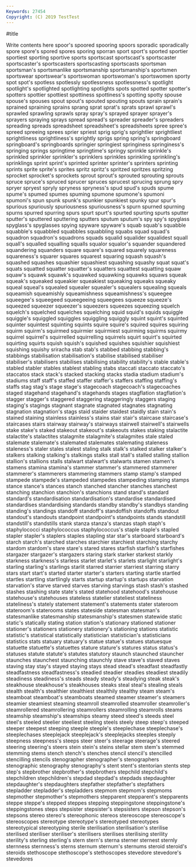 ```yaml
---
Keywords: 27454
Copyright: (C) 2019 TestTest
---
```


#title

Write contents here
 spoor's spoored
spooring spoors sporadic sporadically spore spore's spored spores sporing sporran
sport sport's sported sportier sportiest sporting sportive sports sportscast sportscast's
sportscaster sportscaster's sportscasters sportscasting sportscasts sportsman sportsman's sportsmanlike sportsmanship sportsmanship's
sportsmen sportswear sportswear's sportswoman sportswoman's sportswomen sporty spot spot's spotless
spotlessly spotlessness spotlessness's spotlight spotlight's spotlighted spotlighting spotlights spots spotted
spotter spotter's spotters spottier spottiest spottiness spottiness's spotting spotty spouse
spouse's spouses spout spout's spouted spouting spouts sprain sprain's sprained
spraining sprains sprang sprat sprat's sprats sprawl sprawl's sprawled sprawling
sprawls spray spray's sprayed sprayer sprayer's sprayers spraying sprays spread
spread's spreader spreader's spreaders spreading spreads spreadsheet spreadsheet's spreadsheets spree
spree's spreed spreeing sprees sprier spriest sprig sprig's sprightlier sprightliest
sprightliness sprightliness's sprightly sprigs spring spring's springboard springboard's springboards springier
springiest springiness springiness's springing springs springtime springtime's springy sprinkle sprinkle's
sprinkled sprinkler sprinkler's sprinklers sprinkles sprinkling sprinkling's sprinklings sprint sprint's
sprinted sprinter sprinter's sprinters sprinting sprints sprite sprite's sprites spritz
spritz's spritzed spritzes spritzing sprocket sprocket's sprockets sprout sprout's sprouted
sprouting sprouts spruce spruce's spruced sprucer spruces sprucest sprucing sprung
spry spryer spryest spryly spryness spryness's spud spud's spuds spume
spume's spumed spumes spuming spumone spumone's spumoni spumoni's spun spunk
spunk's spunkier spunkiest spunky spur spur's spurious spuriously spuriousness spuriousness's
spurn spurned spurning spurns spurred spurring spurs spurt spurt's spurted
spurting spurts sputter sputter's sputtered sputtering sputters sputum sputum's spy
spy's spyglass spyglass's spyglasses spying spyware spyware's squab squab's squabble
squabble's squabbled squabbles squabbling squabs squad squad's squadron squadron's squadrons
squads squalid squalider squalidest squall squall's squalled squalling squalls squalor
squalor's squander squandered squandering squanders square square's squared squarely squareness
squareness's squarer squares squarest squaring squash squash's squashed squashes squashier
squashiest squashing squashy squat squat's squats squatted squatter squatter's squatters
squattest squatting squaw squaw's squawk squawk's squawked squawking squawks squaws
squeak squeak's squeaked squeakier squeakiest squeaking squeaks squeaky squeal squeal's
squealed squealer squealer's squealers squealing squeals squeamish squeamishly squeamishness squeamishness's
squeegee squeegee's squeegeed squeegeeing squeegees squeeze squeeze's squeezed squeezer squeezer's
squeezers squeezes squeezing squelch squelch's squelched squelches squelching squid squid's
squids squiggle squiggle's squiggled squiggles squiggling squiggly squint squint's squinted
squinter squintest squinting squints squire squire's squired squires squiring squirm
squirm's squirmed squirmier squirmiest squirming squirms squirmy squirrel squirrel's squirrelled
squirrelling squirrels squirt squirt's squirted squirting squirts squish squish's squished
squishes squishier squishiest squishing squishy sriracha stab stab's stabbed stabbing
stabbing's stabbings stabilisation stabilisation's stabilise stabilised stabiliser stabiliser's stabilisers stabilises
stabilising stability stability's stable stable's stabled stabler stables stablest stabling
stabs staccati staccato staccato's staccatos stack stack's stacked stacking stacks
stadia stadium stadium's stadiums staff staff's staffed staffer staffer's staffers
staffing staffing's staffs stag stag's stage stage's stagecoach stagecoach's stagecoaches
staged stagehand stagehand's stagehands stages stagflation stagflation's stagger stagger's staggered
staggering staggeringly staggers staging staging's stagings stagnant stagnate stagnated stagnates
stagnating stagnation stagnation's stags staid staider staidest staidly stain stain's
stained staining stainless stainless's stains stair stair's staircase staircase's staircases
stairs stairway stairway's stairways stairwell stairwell's stairwells stake stake's staked
stakeout stakeout's stakeouts stakes staking stalactite stalactite's stalactites stalagmite stalagmite's
stalagmites stale staled stalemate stalemate's stalemated stalemates stalemating staleness staleness's
staler stales stalest staling stalk stalk's stalked stalker stalker's stalkers
stalking stalking's stalkings stalks stall stall's stalled stalling stallion stallion's
stallions stalls stalwart stalwart's stalwarts stamen stamen's stamens stamina stamina's
stammer stammer's stammered stammerer stammerer's stammerers stammering stammers stamp stamp's
stamped stampede stampede's stampeded stampedes stampeding stamping stamps stance stance's
stances stanch stanched stancher stanches stanchest stanching stanchion stanchion's stanchions
stand stand's standard standard's standardisation standardisation's standardise standardised standardises standardising
standards standby standby's standbys standing standing's standings standoff standoff's standoffish
standoffs standout standout's standouts standpoint standpoint's standpoints stands standstill standstill's
standstills stank stanza stanza's stanzas staph staph's staphylococci staphylococcus staphylococcus's
staple staple's stapled stapler stapler's staplers staples stapling star star's
starboard starboard's starch starch's starched starches starchier starchiest starching starchy
stardom stardom's stare stare's stared stares starfish starfish's starfishes stargazer
stargazer's stargazers staring stark starker starkest starkly starkness starkness's starless
starlet starlet's starlets starlight starlight's starling starling's starlings starlit starred
starrier starriest starring starry stars start start's started starter starter's
starters starting startle startled startles startling startlingly starts startup startup's
startups starvation starvation's starve starved starves starving starvings stash stash's
stashed stashes stashing state state's stated statehood statehood's statehouse statehouse's
statehouses stateless statelier stateliest stateliness stateliness's stately statement statement's statements
stater stateroom stateroom's staterooms states stateside statesman statesman's statesmanlike statesmanship
statesmanship's statesmen statewide static static's statically stating station station's stationary
stationed stationer stationer's stationers stationery stationery's stationing stations statistic statistic's
statistical statistically statistician statistician's statisticians statistics stats statuary statuary's statue
statue's statues statuesque statuette statuette's statuettes stature stature's statures status
status's statuses statute statute's statutes statutory staunch staunched stauncher staunches
staunchest staunching staunchly stave stave's staved staves staving stay stay's
stayed staying stays stead stead's steadfast steadfastly steadfastness steadfastness's steadied
steadier steadies steadiest steadily steadiness steadiness's steads steady steady's steadying
steak steak's steakhouse steakhouse's steakhouses steaks steal steal's stealing steals
stealth stealth's stealthier stealthiest stealthily stealthy steam steam's steamboat steamboat's
steamboats steamed steamer steamer's steamers steamier steamiest steaming steamroll steamrolled
steamroller steamroller's steamrollered steamrollering steamrollers steamrolling steamrolls steams steamship steamship's
steamships steamy steed steed's steeds steel steel's steeled steelier steeliest
steeling steels steely steep steep's steeped steeper steepest steeping steeple
steeple's steeplechase steeplechase's steeplechases steeplejack steeplejack's steeplejacks steeples steeply steepness
steepness's steeps steer steer's steerage steerage's steered steering steering's steers
stein stein's steins stellar stem stem's stemmed stemming stems stench
stench's stenches stencil stencil's stencilled stencilling stencils stenographer stenographer's stenographers
stenographic stenography stenography's stent stent's stentorian stents step step's stepbrother
stepbrother's stepbrothers stepchild stepchild's stepchildren stepchildren's stepdad stepdad's stepdads stepdaughter
stepdaughter's stepdaughters stepfather stepfather's stepfathers stepladder stepladder's stepladders stepmom stepmom's
stepmoms stepmother stepmother's stepmothers stepparent stepparent's stepparents steppe steppe's stepped
steppes stepping steppingstone steppingstone's steppingstones steps stepsister stepsister's stepsisters stepson
stepson's stepsons stereo stereo's stereophonic stereos stereoscope stereoscope's stereoscopes stereotype
stereotype's stereotyped stereotypes stereotypical stereotyping sterile sterilisation sterilisation's sterilise sterilised
steriliser steriliser's sterilisers sterilises sterilising sterility sterility's sterling sterling's stern
stern's sterna sterner sternest sternly sternness sternness's sterns sternum sternum's
sternums steroid steroid's steroids stethoscope stethoscope's stethoscopes stevedore stevedore's stevedores
